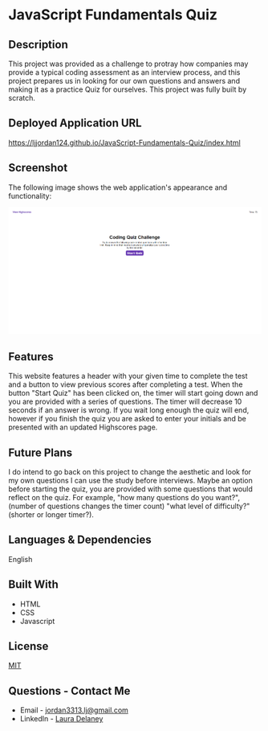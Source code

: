 # JavaScript Fundamentals Quiz

## Description

This project was provided as a challenge to protray how companies may provide a typical coding assessment as an interview process, and this project prepares us in looking for our own questions and answers and making it as a practice Quiz for ourselves. This project was fully built by scratch.

## Deployed Application URL

https://ljjordan124.github.io/JavaScript-Fundamentals-Quiz/index.html

## Screenshot
The following image shows the web application's appearance and functionality:

![The JavaScript Fundamentals Website webpage includes a header with a timer and link to your scoreboard, and a button underneath some text to "Start Quiz".](./Assets/JavaScript-Fundamentals-Quiz.png)

## Features
This website features a header with your given time to complete the test and a button to view previous scores after completing a test. When the button "Start Quiz" has been clicked on, the timer will start going down and you are provided with a series of questions. The timer will decrease 10 seconds if an answer is wrong. If you wait long enough the quiz will end, however if you finish the quiz you are asked to enter your initials and be presented with an updated Highscores page.

## Future Plans
I do intend to go back on this project to change the aesthetic and look for my own questions I can use the study before interviews. Maybe an option before starting the quiz, you are provided with some questions that would reflect on the quiz. For example, "how many questions do you want?", (number of questions changes the timer count) "what level of difficulty?" (shorter or longer timer?).

## Languages & Dependencies
English

## Built With

* HTML
* CSS
* Javascript

## License
[MIT](https://choosealicense.com/licenses/mit/)

## Questions - Contact Me
* Email - jordan3313.lj@gmail.com
* LinkedIn - [Laura Delaney](https://www.linkedin.com/in/laura-jordan-510412241/)
